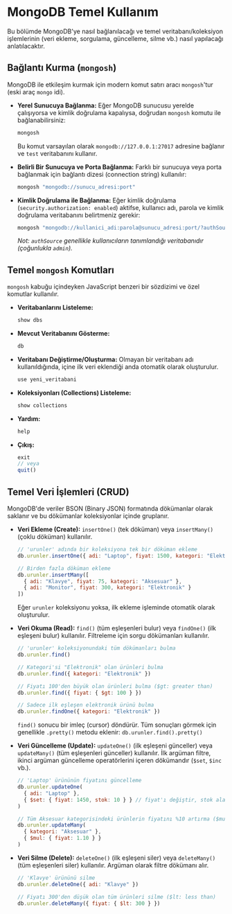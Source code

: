 # MongoDB Temel Kullanım

Bu bölümde MongoDB'ye nasıl bağlanılacağı ve temel veritabanı/koleksiyon işlemlerinin (veri ekleme, sorgulama, güncelleme, silme vb.) nasıl yapılacağı anlatılacaktır.

## Bağlantı Kurma (`mongosh`)

MongoDB ile etkileşim kurmak için modern komut satırı aracı `mongosh`'tur (eski araç `mongo` idi).

*   **Yerel Sunucuya Bağlanma:**
    Eğer MongoDB sunucusu yerelde çalışıyorsa ve kimlik doğrulama kapalıysa, doğrudan `mongosh` komutu ile bağlanabilirsiniz:
    ```bash
    mongosh
    ```
    Bu komut varsayılan olarak `mongodb://127.0.0.1:27017` adresine bağlanır ve `test` veritabanını kullanır.

*   **Belirli Bir Sunucuya ve Porta Bağlanma:**
    Farklı bir sunucuya veya porta bağlanmak için bağlantı dizesi (connection string) kullanılır:
    ```bash
    mongosh "mongodb://sunucu_adresi:port"
    ```

*   **Kimlik Doğrulama ile Bağlanma:**
    Eğer kimlik doğrulama (`security.authorization: enabled`) aktifse, kullanıcı adı, parola ve kimlik doğrulama veritabanını belirtmeniz gerekir:
    ```bash
    mongosh "mongodb://kullanici_adi:parola@sunucu_adresi:port/?authSource=admin"
    ```
    *Not: `authSource` genellikle kullanıcıların tanımlandığı veritabanıdır (çoğunlukla `admin`).*

## Temel `mongosh` Komutları

`mongosh` kabuğu içindeyken JavaScript benzeri bir sözdizimi ve özel komutlar kullanılır.

*   **Veritabanlarını Listeleme:**
    ```javascript
    show dbs
    ```

*   **Mevcut Veritabanını Gösterme:**
    ```javascript
    db
    ```

*   **Veritabanı Değiştirme/Oluşturma:**
    Olmayan bir veritabanı adı kullanıldığında, içine ilk veri eklendiği anda otomatik olarak oluşturulur.
    ```javascript
    use yeni_veritabani
    ```

*   **Koleksiyonları (Collections) Listeleme:**
    ```javascript
    show collections
    ```

*   **Yardım:**
    ```javascript
    help
    ```

*   **Çıkış:**
    ```javascript
    exit
    // veya
    quit()
    ```

## Temel Veri İşlemleri (CRUD)

MongoDB'de veriler BSON (Binary JSON) formatında dökümanlar olarak saklanır ve bu dökümanlar koleksiyonlar içinde gruplanır.

*   **Veri Ekleme (Create):**
    `insertOne()` (tek döküman) veya `insertMany()` (çoklu döküman) kullanılır.
    ```javascript
    // 'urunler' adında bir koleksiyona tek bir döküman ekleme
    db.urunler.insertOne({ adi: "Laptop", fiyat: 1500, kategori: "Elektronik" })

    // Birden fazla döküman ekleme
    db.urunler.insertMany([
      { adi: "Klavye", fiyat: 75, kategori: "Aksesuar" },
      { adi: "Monitor", fiyat: 300, kategori: "Elektronik" }
    ])
    ```
    Eğer `urunler` koleksiyonu yoksa, ilk ekleme işleminde otomatik olarak oluşturulur.

*   **Veri Okuma (Read):**
    `find()` (tüm eşleşenleri bulur) veya `findOne()` (ilk eşleşeni bulur) kullanılır. Filtreleme için sorgu dökümanları kullanılır.
    ```javascript
    // 'urunler' koleksiyonundaki tüm dökümanları bulma
    db.urunler.find()

    // Kategori'si "Elektronik" olan ürünleri bulma
    db.urunler.find({ kategori: "Elektronik" })

    // Fiyatı 100'den büyük olan ürünleri bulma ($gt: greater than)
    db.urunler.find({ fiyat: { $gt: 100 } })

    // Sadece ilk eşleşen elektronik ürünü bulma
    db.urunler.findOne({ kategori: "Elektronik" })
    ```
    `find()` sonucu bir imleç (cursor) döndürür. Tüm sonuçları görmek için genellikle `.pretty()` metodu eklenir: `db.urunler.find().pretty()`

*   **Veri Güncelleme (Update):**
    `updateOne()` (ilk eşleşeni günceller) veya `updateMany()` (tüm eşleşenleri günceller) kullanılır. İlk argüman filtre, ikinci argüman güncelleme operatörlerini içeren dökümandır (`$set`, `$inc` vb.).
    ```javascript
    // 'Laptop' ürününün fiyatını güncelleme
    db.urunler.updateOne(
      { adi: "Laptop" },
      { $set: { fiyat: 1450, stok: 10 } } // fiyat'ı değiştir, stok alanını ekle
    )

    // Tüm Aksesuar kategorisindeki ürünlerin fiyatını %10 artırma ($mul: multiply)
    db.urunler.updateMany(
      { kategori: "Aksesuar" },
      { $mul: { fiyat: 1.10 } }
    )
    ```

*   **Veri Silme (Delete):**
    `deleteOne()` (ilk eşleşeni siler) veya `deleteMany()` (tüm eşleşenleri siler) kullanılır. Argüman olarak filtre dökümanı alır.
    ```javascript
    // 'Klavye' ürününü silme
    db.urunler.deleteOne({ adi: "Klavye" })

    // Fiyatı 300'den düşük olan tüm ürünleri silme ($lt: less than)
    db.urunler.deleteMany({ fiyat: { $lt: 300 } })
    ```
